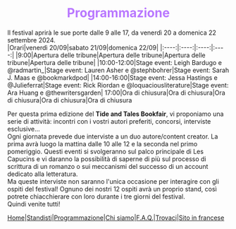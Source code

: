 # <center><font color='#B978FF'>Programmazione</font></center> #

Il festival aprirà le sue porte dalle 9 alle 17, da venerdì 20 a domenica 22 settembre 2024.  
|Orari|venerdì 20/09|sabato 21/09|domenica 22/09|
|:----:|:----:|:----:|:----:|
|9:00|Apertura delle tribune|Apertura delle tribune|Apertura delle tribune|Apertura delle tribune|
|10:00-12:00|Stage event: Leigh Bardugo e @radmartin_|Stage event: Lauren Asher e @stephbohrer|Stage event: Sarah J. Maas e @bookmarkdpod|
|14:00-16:00|Stage event: Jessa Hastings e @Julieferrat|Stage event: Rick Riordan e @loquaciousliterature|Stage event: Ara Huang e @thewritersgarden|
17:00|Ora di chiusura|Ora di chiusura|Ora di chiusura|Ora di chiusura|Ora di chiusura

Per questa prima edizione del **Tide and Tales Bookfair**, vi proponiamo una serie di attività: incontri con i vostri autori preferiti, concorsi, interviste esclusive...  
Ogni giornata prevede due interviste a un duo autore/content creator. La prima avrà luogo la mattina dalle 10 alle 12 e la seconda nel primo pomeriggio. Questi eventi si svolgeranno sul palco principale di Les Capucins e vi daranno la possibilità di saperne di più sul processo di scrittura di un romanzo o sui meccanismi del successo di un account dedicato alla letteratura.  
Ma queste interviste non saranno l'unica occasione per interagire con gli ospiti del festival! Ognuno dei nostri 12 ospiti avrà un proprio stand, così potrete chiacchierare con loro durante i tre giorni del festival.  
Quindi venite tutti!

[Home](index.md)|[Standisti](Exhibitors.md)|[Programmazione](Programming.md)|[Chi siamo](Aboutus.md)|[F.A.Q.](Questions.md)|[Trovaci](Whereto.md)|[Sito in francese](../fr/programmation.md)
